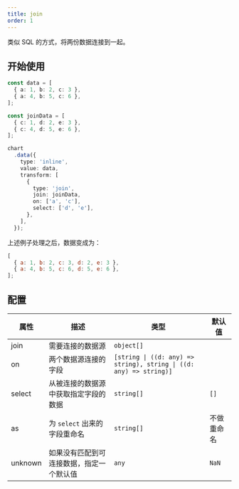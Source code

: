 ```yaml
---
title: join
order: 1
---
```


类似 SQL 的方式，将两份数据连接到一起。

## 开始使用

```ts
const data = [
  { a: 1, b: 2, c: 3 },
  { a: 4, b: 5, c: 6 },
];

const joinData = [
  { c: 1, d: 2, e: 3 },
  { c: 4, d: 5, e: 6 },
];

chart
  .data({
    type: 'inline',
    value: data,
    transform: [
      {
        type: 'join',
        join: joinData,
        on: ['a', 'c'],
        select: ['d', 'e'],
      },
    ],
  });
```

上述例子处理之后，数据变成为：

```js
[
  { a: 1, b: 2, c: 3, d: 2, e: 3 },
  { a: 4, b: 5, c: 6, d: 5, e: 6 },
];
```

## 配置

| 属性 | 描述 | 类型 | 默认值|
| -------------| ----------------------------------------------------------- | -------------------------------| --------------------|
| join         |  需要连接的数据源                                              | `object[]`                     |                     |
| on           |  两个数据源连接的字段                                           | `[string \| ((d: any) => string), string \| ((d: any) => string)]`  |                     |
| select       |  从被连接的数据源中获取指定字段的数据                              | `string[]`                    | `[]`                |
| as           |  为 `select` 出来的字段重命名                                   | `string[]`                    | 不做重命名            |
| unknown      |  如果没有匹配到可连接数据，指定一个默认值                           | `any`                         | `NaN`               |
